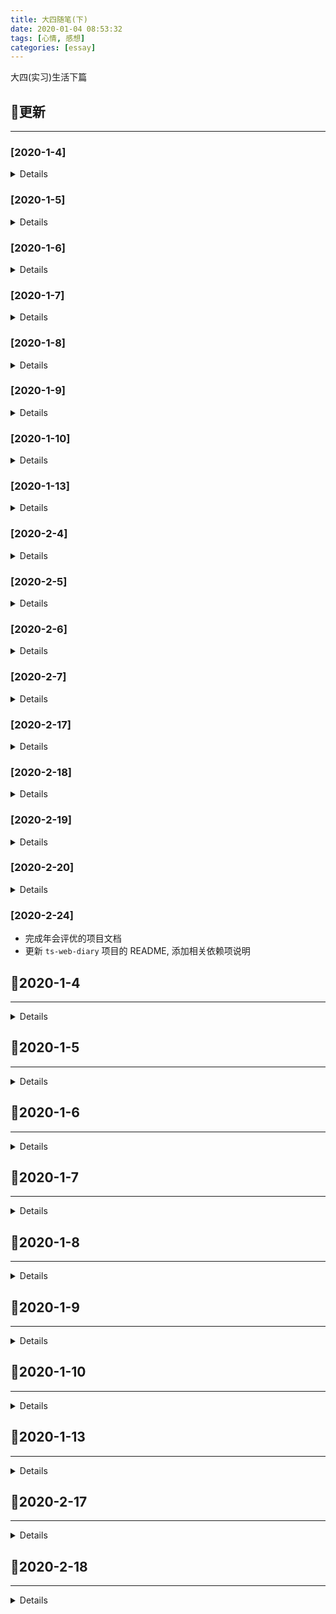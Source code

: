 ```yaml
---
title: 大四随笔(下)
date: 2020-01-04 08:53:32
tags: [心情, 感想]
categories: [essay]
---
```


大四(实习)生活下篇


<!-- more -->


## 🚀更新

------

### [2020-1-4]

<details>

- Initial release

</details>

### [2020-1-5]

<details>

#### Added

- 日常更新日志

#### Changed

- 更新文章格式

</details>

### [2020-1-6]

<details>

#### Added

- 更新实习日志

</details>

### [2020-1-7]

<details>

#### Added

- 更新日志

</details>

### [2020-1-8]

<details>

- 日常更新

</details>

### [2020-1-9]

<details>

- 日常更新

</details>

### [2020-1-10]

<details>

- 更新实习日志

</details>

### [2020-1-13]

<details>

- 日常更新

</details>

### [2020-2-4]

<details>

- 日常更新日志
- 构建样式布局体系调研报告

</details>

### [2020-2-5]

<details>

- 更新日志
- 完善样式布局体系调研报告(`汇总`)
- 完善样式布局体系调研报告(`我的世界`)

</details>

### [2020-2-6]

<details>

- 完成样式布局体系调研报告(`春节活动`)

</details>

### [2020-2-7]

<details>

- 完成样式布局体系调研报告(`总结篇`)

</details>

### [2020-2-17]

<details>

- 模拟手Q移动端, 初步构建
- 阅读平台活动项目源码

</details>

### [2020-2-18]

<details>

- 优化日志格式
- 更新日志

</details>

### [2020-2-19]

<details>

- 整理独立 & 海外项目, 输出项目文档 & 技术文档
- 今日完成搭建 `奇想江湖` 独立游戏基本骨架

</details>

### [2020-2-20]

<details>

- 组内 SDK code review
- 完成古今江湖项目文档
- 更新博客文章: `git常用命令集锦`

</details>

### [2020-2-24]

- 完成年会评优的项目文档
- 更新 `ts-web-diary` 项目的 README, 添加相关依赖项说明

## 🚩2020-1-4

------

<details>

💦今日实习任务概览💦:

- 头铁主公玩家站

### 头铁主公

#### 1. 今日踩坑

> \[css]: 父级设置 `display: -webkit-box` 导致子元素高度塌陷的问题

**解决方式**: 子元素设置绝对定位, 形成 BFC, 脱离文档流即可

> \[微信浏览器]: vue-router 导致微信浏览器出现白条后, 遮挡页面(`单屏页面`)内容

**需求背景**: 之前遇到了很多次这样的情况, 真的想吐槽一下微信的设计. 我的需求是一个单屏玩家站页面, 里面的页面使用 vue-router 加以路由分发, 并且内容的高度是自适应的.

**问题描述**: 当我点击 router-link 跳转时, 微信浏览器底部的导航条遮挡住了页面的内容部分, 严重影响用户体验.

**解决办法**: 经过一番摸索, 通过监听路由变化, 动态更新整个应用的高度, 因为内容的高度是通过 `display: -webkit-box` 来自适应的.

```js
export default {
  watch: {
    $route() {
      this.$el.style.cssText += `
        height: ${window.innerHeight}px;
      `;
    },
  },
};
```

#### 2. 今日知识点

> \[vue-router]: 通过 GET 形式传参

```js
export default {
  mounted() {
    const groupId = 100;
    const postId = 100.1;

    this.$router.push({
      path: `/detail${groupId}`,
      query: {
        postId: postId,
      },
    });
  },
};
```

> \[less]: less 循环

```html
<div class="loading-list">
  <li class="loading-item"></li>
  <li class="loading-item"></li>
  <li class="loading-item"></li>
  <li class="loading-item"></li>
  <li class="loading-item"></li>
</div>
```

```less
@LOADING_ITEM_TOTAL: 5;

.loading-item-loop(@i) when (@i < @LOADING_ITEM_TOTAL) {
  width: 100px;
  height: 100px;

  &:nth-of-type(@{i}) {
    transform: rotate(@i * 30deg);
  }

  .loading-item-loop(@i + 1);
}

# 调用
.loading-item {
  .loading-item-loop(1);
}
```

#### 3. 今日 CHANGELOG

http://git.3k.com/web/PM/hw-20200102-ttzg-wjz/blob/develop/CHANGELOG.md

</details>

## 🚩2020-1-5

------

<details>

👓今日任务计划👓:

- 头铁主公玩家站
- 更新博客

### 头铁主公

#### 1. 今日踩坑

略

#### 2. 今日知识点

略

#### 3. 今日 CHANGELOG

http://git.3k.com/web/PM/hw-20200102-ttzg-wjz/blob/develop/CHANGELOG.md

### 博客更新

</details>

## 🚩2020-1-6

------

<details>

💦今日任务概览💦:

- 头铁主公玩家站

### 头铁主公

#### 1. 今日安排

- 前后端联调

#### 2. 今日踩坑

> \[vue]: 首次路由切换时, 无法监听到微信浏览器的视窗大小变化

**问题背景**: 项目中有一个需求, 页面的区域需要跟进不同屏幕高度进行自适应, 所以就需要在:

- 路由改变时
- 窗口大小改变时

动态获取 `window.innerHeight` 视窗高度, 来更新页面 DOM 元素的高度. 但是在微信浏览器内部会产生白色滚动条的问题, 当第一次切换路由的时候, 无法获取到准确的视窗大小.

**尝试解决**: 采用延时器解决, 但是需要调整全局 loading 的等待时间

#### 3. 今日知识点

> \[git]: git 将指定文件提交到暂存区

**问题背景**: 用惯了 `git add .` 命令, 今天刚好遇到了这样一个问题: 我同时更改了多个功能, 同时也修改了多个文件, 我想将每个功能点保存为不同的 commit 记录, 进而需要将不同的文件加入暂存区.

**问题解决**: 依旧采用 `git add` 命令, 但是不同的是, 可以自定义需要提交的文件名称:

```bash
# 提交单个指定文件
git add "src/pages/App.vue"

# 提交多个指定文件
git add "src/pages/1.vue" "2.vue" "3.vue"
```

#### 4. 今日 CHANGELOG

http://git.3k.com/web/PM/hw-20200102-ttzg-wjz/blob/develop/CHANGELOG.md

</details>

## 🚩2020-1-7

------

<details>

今日任务:

- 头铁主公玩家站
- 古今江湖联合活动
- 第八神谕

### 头铁主公玩家站

#### 1. 今日踩坑

需求更新, 略

#### 2. 今日知识点

- \[css]: 文本强制不换行

解决办法: 使用 `white-space:nowrap` 属性, 但是要注意其与 `work-break` 的区别, 后者是在前者设为换行的条件下, 使用何种策略来断行.

#### 3. 今日 CHANGELOG

http://git.3k.com/rdc/web/PM/hw-20200102-ttzg-wjz/blob/develop/CHANGELOG.md

### 古今江湖联合活动

#### 1. 今日踩坑

需求更新

#### 2. 今日知识点

需求更新

#### 3. 今日 CHANGELOG

http://git.3k.com/rdc/web/PM/dl-20191223-gjjh-lhhd/blob/develop/CHANGELOG.md

### 第八神谕

#### 1. 今日 CHANGELOG

http://git.3k.com/rdc/web/PM/dl-20191213-d8sy/blob/branch/rebuild-2020-1-7/CHANGELOG.md

#### 2. 明日计划

- 适应需求, 重构页面组件

</details>

## 🚩2020-1-8

------

<details>

今日任务:

- 第八神谕重构
- 古今江湖需求更新
- 头铁主公需求更新

### 第八神谕

#### 1. 今日完成

- 提取新版 PSD 的相关图片

#### 2. 今日 CHANGELOG

http://git.3k.com/rdc/web/PM/dl-20191213-d8sy/blob/wap/CHANGELOG.md#2020-1-8

### 古今江湖

#### 1. 今日 CHANGELOG

http://git.3k.com/rdc/web/PM/dl-20191223-gjjh-lhhd/blob/develop/CHANGELOG.md#2020-1-8

### 头铁主公

#### 1. 今日知识点

> \[css]: 去除<hr/>标签的默认阴影

今日看到 `<hr/>` 标签在浏览器中有默认的白色阴影效果, 与页面的整体配色看起来很不协调, 故想将其去掉, 很简单:

```css
hr {
  border-bottom: none;
}
```

#### 2. 今日踩坑

> \[css]: 容器内 a 链接点击无法跳转

**问题背景**: 后端返回了一段富文本, 需要展示到页面上, 但是预览时发现内部的链接并无法点击.

**解决办法**: 原因是 `pointer-events: none` 禁用掉了穿透事件, 导致无法点击, 将其设为 `auto` 即可.

#### 3. 今日 CHANGELOG

http://git.3k.com/rdc/web/PM/hw-20200102-ttzg-wjz/blob/develop/CHANGELOG.md#2020-1-8

</details>

## 🚩2020-1-9

------

<details>

今日任务概览:

- 第八神谕重构
- 头铁主公验收
- 古今江湖 BUG 修改

### 古今江湖

#### 1. 今日踩坑

> \[swiper]: swiper 的数据动态获取时, 无法初始化的问题

**解决方式**: 在 vue 父组件中, 可以通过 `this.$refs.childRef.method()` 调用子组件的方法, 所以需要在父组件执行完异步操作后, 再执行子组件的异步数据获取操作.

问题描述:

> \[css]: user-select 的兼容性写法

```css
div {
  user-select: all;
	-webkit-user-select: all;
	-moz-user-select: all;
	-ms-user-select: text;
}
```

#### 2. 今日 CHANGELOG

http://git.3k.com/rdc/web/PM/dl-20191223-gjjh-lhhd/blob/develop/CHANGELOG.md#2020-1-9

### 头铁主公

#### 1. 今日知识点

> \[css]: 文字渐变效果实现

其实是有多种方式的, 比如 `svg`, 但是略显麻烦:

```html
<span>测试文本</span>
```

```css
span {
  color: #fbffe2;
	word-break: keep-all;
	background-image: linear-gradient(
	  to top,
		#f0bd79 2%,
		#f8d9a3 29%,
		#fff4cd 57%,
		#fffffa 100%
  );
  color: transparent;
	-webkit-background-clip: text;
}
```

#### 2. 今日 CHANGELOG

http://git.3k.com/rdc/web/PM/hw-20200102-ttzg-wjz/blob/develop/CHANGELOG.md#2020-1-9

### 第八神谕

#### 1. 今日 CHANGELOG

http://git.3k.com/rdc/web/PM/dl-20191213-d8sy/blob/wap/CHANGELOG.md#2020-1-9

</details>

## 🚩2020-1-10

------

<details>

今日总结:

前两天的项目出现线上 BUG, 一方面是由于自己对应技术栈的不熟悉, 代码方面有问题; 另一方面是由于自己的沟通不到位, 包括与其他部门:

- 美工
- 产品
- 测试

之间的交流, 之前只是单纯的一股脑完成指派的任务, 然后交给测试, 并没有想到去和项目经理沟通... 而这所有的原因归结于自己对于开发时的整套流程, 所以今天花多点时间总结反思一下.

https://oos.blog.yyge.top/2020/1/4/%E5%A4%A7%E5%9B%9B%E9%9A%8F%E7%AC%94(%E4%B8%8B)/images/1_10/1_%E5%B7%A5%E4%BD%9C%E6%B5%81%E7%A8%8B%E6%80%BB%E7%BB%93%E5%8F%8D%E6%80%9D.png

</details>

## 🚩2020-1-13

------

<details>

### 今日完成

### 今日知识点

#### text-overflow 妙用

`text-overflow` 用来控制一段文本的溢出时的展示状态, 比如溢出显示省略号, 兼容性良好. 但是需要注意, 如果当前元素没有设置 `overflow: hidden`, 效果无法显示.

```html
<input />
```

```css
input {
  overflow: hidden;
  text-overflow: ellipsis;
  white-space: nowrap;
}
```

### 今日 CHANGELOG

</details>

## 🚩2020-2-17

------

<details>

### 项目情况

#### vue-demo-qq

##### 项目简介

模拟手机 QQ 的相关布局, 加深强化对于样式布局体系的理解, 查漏补缺.

##### 项目进度

| 进度标题 | 进度概述                                                                                                                    | 预备方案                                                                        | 落地方案                                              | 完成度 |
| -------- | --------------------------------------------------------------------------------------------------------------------------- | ------------------------------------------------------------------------------- | ----------------------------------------------------- | ------ |
| 整体布局 | 对于手 Q 的整体结构进行划分, 包括: `左右固定, 中间自适应`、`上下堆叠` 式布局, 并采用语义化的标签和规范的 CSS 属性来书写代码 | 计划采用 `display: flex` 式布局, 但是其在安卓 `UC` 浏览器的兼容性较差, 故不采用 | 最终采用兼容性较好并且功能较符合要求的 `display: box` | 100%   |
| tab 切换 | 点击首页的底部一级导航, 首页中部的试图需要对应展示不同的区块(`消息`、`好友`、`动态`)                                        | 点击每个 `tab` 项, 记录其唯一的标识 `key`, 视图根据 `key` 来动态更新            | 实施预备方案                                          | 100%   |

#### hd-20190711-cjjs-dl(`阅读`)

##### 项目简介

初步阅读超级巨兽调研活动的项目代码, 熟悉代码.

### 工作总结

- 今日主要对于上周所总结的样式布局体系做个练手, 对于项目布局来说, 要**由浅入深**, 先分析整体布局, 优先采用 `box` 布局
- 上下堆叠式布局, 可以采用一行内一块级的形式, 自动排版

</details>

## 🚩2020-2-18

------

<details>

### 项目情况

------

#### 1. hd-20190917-gq(`阅读`)

##### 1.1 项目简介

2019国庆活动项目, 阅读源码并初步了解简单的业务逻辑和样式布局体系.

##### 1.2 项目进度

| 进度标题      | 进度概述                                                                                                                | 预备方案 | 落地方案                                                                                           | 完成度 |
| ------------- | ----------------------------------------------------------------------------------------------------------------------- | -------- | -------------------------------------------------------------------------------------------------- | ------ |
| 整体 DOM 结构 | 阅读分析该项目整体的 **DOM** 结构, 由浅入深, 发现其与抖音、快手等短视频应用的布局类似, 都是全屏布局, 手指触摸可切换页码 | 略       | 项目中采用的方式是使用**轮播图**来承载不同的页面, 使得整体的可配置性大大提高, 我想这是最简便的方法 | 100%   |
| 业务逻辑      | 阅读体会项目中存在的大量业务功能, 比如`点赞`、`打点`、`微信分享`功能                                                    | 略       | 详见**事务重点**部分                                                                               | 40%    |

##### 1.3 项目地址

http://git.3k.com/rdc/web/PM/hd-20190917-gq

### 事务重点

------

| 业务标题                  | 业务重点(`问题`)                                                                                                                                             | 解决方案                                                                                                                                                                                                                            | 完成度 |
| ------------------------- | ------------------------------------------------------------------------------------------------------------------------------------------------------------ | ----------------------------------------------------------------------------------------------------------------------------------------------------------------------------------------------------------------------------------- | ------ |
| 全屏切换                  | 由于项目类似于短视频应用, 故需要在移动端全屏展示, 用户通过触摸交互来切换上(`下`)一页                                                                         | 最简便的方式, 即采用**轮播**的形式来切换                                                                                                                                                                                            | 100%   |
| 视频自动播放              | 当首次进入活动页面, 或者手指触摸进入其某个短视频页时, 该页内部的视频需要自动播放. 经测试, 在 `iOS` 微信浏览器上, 正常工作; 但是在 `Android` 微信浏览器却不行 | 动态判断 `Android` 和 `iOS` 机器,  `iOS` 设备则使用基本的 `video` 标签和属性; `Android` 设备则使用兼容性较好的 `jsmpeg` 库来解决, 当然该库的原理是: 利用 `canvas` 的 `drawImage()` 方法, 通过定时器, 获取视频的每一帧, 绘制到画布上 | 100%   |
| 自定义事件(`CustomEvent`) | 项目中存在一个全局 `loading` 提示组件, 需要在该 `loading` 消失之后执行一段逻辑代码, 传统的异步方案(`回调`、`promise`)较为繁琐.                               | 可以采用兼容性较好, 相对于快捷简便的 `自定义事件` 的形式, 主要是利用了 `CustomEvent` 这个 原生 API                                                                                                                                  | 100%   |

### 工作总结

------

- 今日主要的任务是阅读之前的平台活动项目代码, 完善布局体系的短板, 了解业务逻辑
- 其中有个把问题, 在之前的项目中时常遇到, 比如 `视频自动播放` 功能, 由于安卓和苹果的不同策略, 导致效果不尽相同
- 还有更多的业务相关的逻辑, 比如 `点赞`、`微信分享`, 需要逐渐理解

</details>